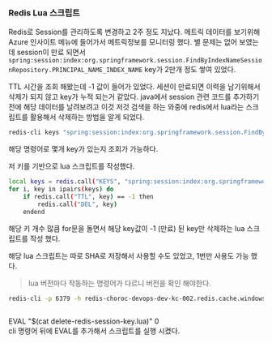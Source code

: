 ### Redis Lua 스크립트

Redis로 Session를 관리하도록 변경하고 2주 정도 지났다.  메트릭 데이터를 보기위해 Azure 인사이트 메뉴에 들어가서 메트릭정보를 모니터링 했다. 별 문제는 없어 보였는데 session이 만료 되면서
`spring:session:index:org.springframework.session.FindByIndexNameSessionRepository.PRINCIPAL_NAME_INDEX_NAME`  key가 2만개 정도 쌓여 있었다.

TTL 시간을 조회 해봤는데 -1 값이 들어가 있었다. 세션이 만료되면 이력을 남기위해서 삭제가 되지 않고 key가 누적 되는거 같았다. java에서 session 관련 코드를 추가하기 전에 해당 데이터를 날려보려고 이것 저것 검색을 하는 와중에 redis에서 lua라는 스크립트를 활용해서 삭제하는 방법을 알게 되었다.

```bash
redis-cli keys "spring:session:index:org.springframework.session.FindByIndexNameSessionRepository.PRINCIPAL_NAME_INDEX_NAME*" | wc -l

```

해당 명령어로 몇개 key가 있는지 조회가 가능하다.

저 키를 기반으로 lua 스크립트를 작성했다.

```bash
local keys = redis.call("KEYS", "spring:session:index:org.springframework.session.FindByIndexNameSessionRepository.PRINCIPAL_NAME_INDEX_NAME*")  
for i, key in ipairs(keys) do  
    if redis.call("TTL", key) == -1 then  
        redis.call("DEL", key)  
    endend
```

해당 키 개수 많큼 for문을 돌면서 해당 key값이 -1 (만료) 된 key만 삭제하는 lua 스크립트를 작성 했다.

해당 lua 스크립트는 따로 SHA로 저장해서 사용할 수도 있었고, 1번만 사용도 가능 했다.
> lua 버전마다 작동하는 명령어가 다르니 버전을 확인 해야한다.

```bash
redis-cli -p 6379 -h redis-choroc-devops-dev-kc-002.redis.cache.windows.net -a keyfile= EVAL "$(cat delete-redis-session-key.lua)" 0
 
```

EVAL "$(cat delete-redis-session-key.lua)" 0  
cli 명령어 뒤에 EVAL를 추가해서 스크립트를 실행 시켰다.


